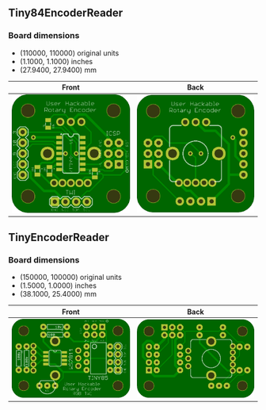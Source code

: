 ## Tiny84EncoderReader 


### Board dimensions

* (110000, 110000) original units
* (1.1000, 1.1000) inches
* (27.9400, 27.9400) mm



| Front | Back |
| --- | --- |
| ![Front](Tiny84EncoderReader.png) | ![Back](Tiny84EncoderReader_back.png) |


## TinyEncoderReader 


### Board dimensions

* (150000, 100000) original units
* (1.5000, 1.0000) inches
* (38.1000, 25.4000) mm



| Front | Back |
| --- | --- |
| ![Front](TinyEncoderReader.png) | ![Back](TinyEncoderReader_back.png) |


